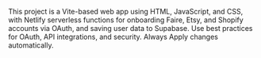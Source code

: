<!-- Use this file to provide workspace-specific custom instructions to Copilot. For more details, visit https://code.visualstudio.com/docs/copilot/copilot-customization#_use-a-githubcopilotinstructionsmd-file -->

This project is a Vite-based web app using HTML, JavaScript, and CSS, with Netlify serverless functions for onboarding Faire, Etsy, and Shopify accounts via OAuth, and saving user data to Supabase. Use best practices for OAuth, API integrations, and security. Always Apply changes automatically.
